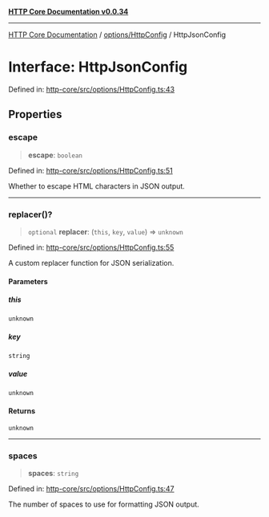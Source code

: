 [**HTTP Core Documentation v0.0.34**](../../../README.md)

***

[HTTP Core Documentation](../../../modules.md) / [options/HttpConfig](../README.md) / HttpJsonConfig

# Interface: HttpJsonConfig

Defined in: [http-core/src/options/HttpConfig.ts:43](https://github.com/stonemjs/http-core/blob/8d2f265873c2a6f093cdaa7580ed7328bd078613/src/options/HttpConfig.ts#L43)

## Properties

### escape

> **escape**: `boolean`

Defined in: [http-core/src/options/HttpConfig.ts:51](https://github.com/stonemjs/http-core/blob/8d2f265873c2a6f093cdaa7580ed7328bd078613/src/options/HttpConfig.ts#L51)

Whether to escape HTML characters in JSON output.

***

### replacer()?

> `optional` **replacer**: (`this`, `key`, `value`) => `unknown`

Defined in: [http-core/src/options/HttpConfig.ts:55](https://github.com/stonemjs/http-core/blob/8d2f265873c2a6f093cdaa7580ed7328bd078613/src/options/HttpConfig.ts#L55)

A custom replacer function for JSON serialization.

#### Parameters

##### this

`unknown`

##### key

`string`

##### value

`unknown`

#### Returns

`unknown`

***

### spaces

> **spaces**: `string`

Defined in: [http-core/src/options/HttpConfig.ts:47](https://github.com/stonemjs/http-core/blob/8d2f265873c2a6f093cdaa7580ed7328bd078613/src/options/HttpConfig.ts#L47)

The number of spaces to use for formatting JSON output.
